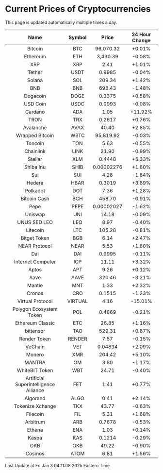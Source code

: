 # Current Prices of Cryptocurrencies
This page is updated automatically multiple times a day.

| Name | Symbol | Price | 24 Hour Change |
| :---: |:---:| :---: | :---: |
| Bitcoin | BTC | 96,070.32 | +0.01% |
| Ethereum | ETH | 3,430.39 | -0.08% |
| XRP | XRP | 2.41 | +1.01% |
| Tether | USDT | 0.9985 | -0.04% |
| Solana | SOL | 209.34 | +1.42% |
| BNB | BNB | 698.43 | -1.48% |
| Dogecoin | DOGE | 0.3375 | +0.58% |
| USD Coin | USDC | 0.9993 | -0.08% |
| Cardano | ADA | 1.05 | +11.92% |
| TRON | TRX | 0.2617 | +0.76% |
| Avalanche | AVAX | 40.40 | +2.85% |
| Wrapped Bitcoin | WBTC | 95,819.92 | -0.03% |
| Toncoin | TON | 5.63 | -0.55% |
| Chainlink | LINK | 21.90 | -0.99% |
| Stellar | XLM | 0.4448 | +5.33% |
| Shiba Inu | SHIB | 0.00002276 | +1.80% |
| Sui | SUI | 4.28 | -1.84% |
| Hedera | HBAR | 0.3019 | +3.89% |
| Polkadot | DOT | 7.36 | +1.28% |
| Bitcoin Cash | BCH | 458.70 | -0.91% |
| Pepe | PEPE | 0.00002027 | -1.62% |
| Uniswap | UNI | 14.18 | -0.09% |
| UNUS SED LEO | LEO | 8.97 | -0.40% |
| Litecoin | LTC | 105.28 | -0.81% |
| Bitget Token | BGB | 6.14 | +2.47% |
| NEAR Protocol | NEAR | 5.53 | +1.80% |
| Dai | DAI | 0.9995 | -0.11% |
| Internet Computer | ICP | 11.11 | +3.32% |
| Aptos | APT | 9.26 | +0.12% |
| Aave | AAVE | 320.46 | -3.21% |
| Mantle | MNT | 1.33 | +2.32% |
| Cronos | CRO | 0.1515 | -1.23% |
| Virtual Protocol | VIRTUAL | 4.16 | -15.01% |
| Polygon Ecosystem Token | POL | 0.4869 | -0.21% |
| Ethereum Classic | ETC | 26.85 | +1.16% |
| bittensor | TAO | 529.31 | +0.87% |
| Render Token | RENDER | 7.57 | -0.15% |
| VeChain | VET | 0.04834 | +2.09% |
| Monero | XMR | 204.42 | +5.10% |
| MANTRA | OM | 3.80 | -1.17% |
| WhiteBIT Token | WBT | 24.71 | -0.40% |
| Artificial Superintelligence Alliance | FET | 1.41 | +0.77% |
| Algorand | ALGO | 0.41 | +2.14% |
| Tokenize Xchange | TKX | 43.77 | -0.63% |
| Filecoin | FIL | 5.31 | +1.68% |
| Arbitrum | ARB | 0.7678 | -0.53% |
| Ethena | ENA | 1.03 | +0.14% |
| Kaspa | KAS | 0.1214 | -0.29% |
| OKB | OKB | 49.22 | -0.90% |
| Cosmos | ATOM | 6.81 | +1.56% |

Last Update at Fri Jan  3 04:11:08 2025 Eastern Time